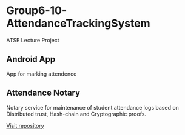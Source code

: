 # Group6-10-AttendanceTrackingSystem
ATSE Lecture Project

## Android App

App for marking attendence

## Attendance Notary

Notary service for maintenance of student attendance logs based on Distributed trust, Hash-chain and Cryptographic proofs.

[Visit repository](https://github.com/amilamanoj/attendance-notary)
